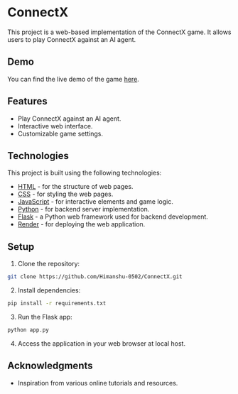 # ConnectX

This project is a web-based implementation of the ConnectX game. It allows users to play ConnectX against an AI agent.

## Demo

You can find the live demo of the game [here](https://connectx-p3bd.onrender.com/).

## Features

- Play ConnectX against an AI agent.
- Interactive web interface.
- Customizable game settings.

## Technologies

This project is built using the following technologies:
- [HTML](https://en.wikipedia.org/wiki/HTML) - for the structure of web pages.
- [CSS](https://en.wikipedia.org/wiki/CSS) - for styling the web pages.
- [JavaScript](https://en.wikipedia.org/wiki/JavaScript) - for interactive elements and game logic.
- [Python](https://www.python.org/) - for backend server implementation.
- [Flask](https://flask.palletsprojects.com/) - a Python web framework used for backend development.
- [Render](https://render.com/) - for deploying the web application.

## Setup

1. Clone the repository:

```bash
git clone https://github.com/Himanshu-0502/ConnectX.git
```

2. Install dependencies:

```bash
pip install -r requirements.txt
```

3. Run the Flask app:

```bash
python app.py
```

4. Access the application in your web browser at local host.

## Acknowledgments

- Inspiration from various online tutorials and resources.
